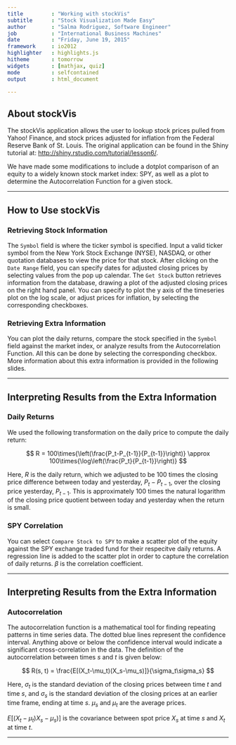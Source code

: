 ```yaml
---
title         : "Working with stockVis"
subtitle      : "Stock Visualization Made Easy"
author        : "Salma Rodriguez, Software Engineer"
job           : "International Business Machines"
date          : "Friday, June 19, 2015"
framework     : io2012
highlighter   : highlights.js
hitheme       : tomorrow
widgets       : [mathjax, quiz]
mode          : selfcontained
output        : html_document

---
```


## About stockVis

The stockVis application allows the user to lookup stock prices pulled from Yahoo! Finance, and stock prices adjusted for inflation from the Federal Reserve Bank of St. Louis. The original application can be found in the Shiny tutorial at: http://shiny.rstudio.com/tutorial/lesson6/.

We have made some modifications to include a dotplot comparison of an equity to a widely known stock market index: SPY, as well as a plot to determine the Autocorrelation Function for a given stock.

---

## How to Use stockVis

### Retrieving Stock Information

The `Symbol` field is where the ticker symbol is specified. Input a valid ticker symbol from the New York Stock Exchange (NYSE), NASDAQ, or other quotation databases to view the price for that stock. After clicking on the `Date Range` field, you can specify dates for adjusted closing prices by selecting values from the pop up calendar. The `Get Stock` button retrieves information from the database, drawing a plot of the adjusted closing prices on the right hand panel. You can specify to plot the y axis of the timeseries plot on the log scale, or adjust prices for inflation, by selecting the corresponding checkboxes.

### Retrieving Extra Information

You can plot the daily returns, compare the stock specified in the `Symbol` field against the market index, or analyze results from the Autocorrelation Function. All this can be done by selecting the corresponding checkbox. More information about this extra information is provided in the following slides.

---

## Interpreting Results from the Extra Information

### Daily Returns

We used the following transformation on the daily price to compute the daily return:

$$
    R = 100\times{\left(\frac{P_t-P_{t-1}}{P_{t-1}}\right)} \approx 100\times{\log\left(\frac{P_t}{P_{t-1}}\right)}
$$

Here, $R$ is the daily return, which we adjusted to be 100 times the closing price difference between today and yesterday, $P_t-P_{t-1}$, over the closing price yesterday, $P_{t-1}$. This is approximately 100 times the natural logarithm of the closing price quotient between today and yesterday when the return is small.

### SPY Correlation

You can select `Compare Stock to SPY` to make a scatter plot of the equity against the SPY exchange traded fund for their respecitve daily returns. A regression line is added to the scatter plot in order to capture the correlation of daily returns. $\beta$ is the correlation coefficient.

---

## Interpreting Results from the Extra Information

### Autocorrelation

The autocorrelation function is a mathematical tool for finding repeating patterns in time series data. The dotted blue lines represent the confidence interval. Anything above or below the confidence interval would indicate a significant cross-correlation in the data. The definition of the autocorrelation between times *s* and *t* is given below:

$$
  R(s, t) = \frac{E[(X_t-\mu_t)(X_s-\mu_s)]}{\sigma_t\sigma_s}
$$

Here, $\sigma_t$ is the standard deviation of the closing prices between time $t$ and time $s$, and $\sigma_s$ is the standard deviation of the closing prices at an earlier time frame, ending at time $s$. $\mu_s$ and $\mu_t$ are the average prices.

$E[(X_t-\mu_t){X_s-\mu_s)}]$ is the covariance between spot price $X_s$ at time $s$ and $X_t$ at time $t$.

---




